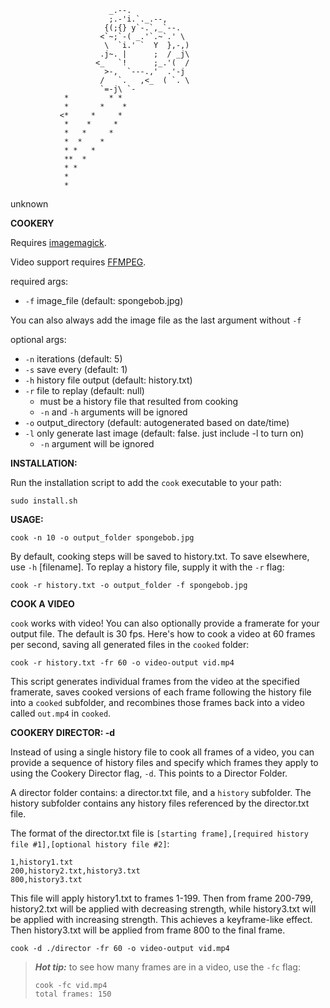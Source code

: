                           _.--.
                          ;.-'i.`._.--,
                         {(;{} y`-.`,_`--.
                        <`~;`-( _.'`.~`.' \
                         \  `i.' `  Y  },-,)
                        .j~. |      ;  / _j\
                       <_   `!      ;_.'(  /
                         >-,  `---.,'  .'-j
                        /   `.   ,<_  ( `. \
                        `=-j\ `-
                *         * *
                *       *    *
               <*     *     *
                *    *     *
                *   *     *
                *  *    *
                * *   *
                **  *
                * *
                *
                *
unknown

**COOKERY**

Requires [imagemagick](https://imagemagick.org/script/download.php).

Video support requires [FFMPEG](ffmpeg.org).

required args:
- `-f` image_file (default: spongebob.jpg) 

You can also always add the image file as the last argument without `-f`

optional args:
- `-n` iterations (default: 5)
- `-s` save every (default: 1)
- `-h` history file output (default: history.txt)
- `-r` file to replay (default: null)
  - must be a history file that resulted from cooking
  - `-n` and `-h` arguments will be ignored
- `-o` output_directory (default: autogenerated based on date/time)
- `-l` only generate last image (default: false. just include -l to turn on)
  - `-n` argument will be ignored

**INSTALLATION:**

Run the installation script to add the `cook` executable to your path:

    sudo install.sh

**USAGE:**

    cook -n 10 -o output_folder spongebob.jpg
  

By default, cooking steps will be saved to history.txt. To save elsewhere, use `-h` [filename].
To replay a history file, supply it with the `-r` flag: 

    cook -r history.txt -o output_folder -f spongebob.jpg

**COOK A VIDEO**

`cook` works with video! You can also optionally provide a framerate for your output file. The default is 30 fps. Here's how to cook a video at 60 frames per second, saving all generated files in the `cooked` folder:

    cook -r history.txt -fr 60 -o video-output vid.mp4

This script generates individual frames from the video at the specified framerate, saves cooked versions of each frame following the history file into a `cooked` subfolder, and recombines those frames back into a video called `out.mp4` in `cooked`. 

**COOKERY DIRECTOR: -d**

Instead of using a single history file to cook all frames of a video, you can provide a sequence of history files and specify which frames they apply to using the Cookery Director flag, `-d`. This points to a Director Folder. 

A director folder contains: a director.txt file, and a `history` subfolder.
The history subfolder contains any history files referenced by the director.txt file.

The format of the director.txt file is `[starting frame],[required history file #1],[optional history file #2]`:

    1,history1.txt
    200,history2.txt,history3.txt
    800,history3.txt

This file will apply history1.txt to frames 1-199. 
Then from frame 200-799, history2.txt will be applied with decreasing strength, while history3.txt will be applied with increasing strength. This achieves a keyframe-like effect.
Then history3.txt will be applied from frame 800 to the final frame.

    cook -d ./director -fr 60 -o video-output vid.mp4

> **_Hot tip:_**  to see how many frames are in a video, use the `-fc` flag:
>
>     cook -fc vid.mp4
>     total frames: 150